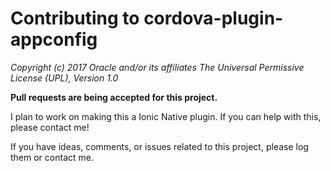 # Contributing to cordova-plugin-appconfig

*Copyright (c) 2017 Oracle and/or its affiliates
The Universal Permissive License (UPL), Version 1.0*

**Pull requests are being accepted for this project.**  

I plan to work on making this a Ionic Native plugin. If you can help with this, please contact me!

If you have ideas, comments, or issues related to this project, please log them or contact me.